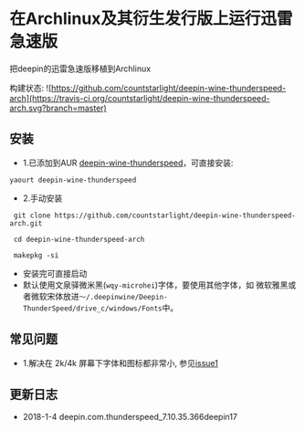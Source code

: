 # 在Archlinux及其衍生发行版上运行迅雷急速版

把deepin的迅雷急速版移植到Archlinux

构建状态: ![https://github.com/countstarlight/deepin-wine-thunderspeed-arch](https://travis-ci.org/countstarlight/deepin-wine-thunderspeed-arch.svg?branch=master)

## 安装
* 1.已添加到AUR [deepin-wine-thunderspeed](https://aur.archlinux.org/packages/deepin-wine-thunderspeed/)，可直接安装:
```shell
yaourt deepin-wine-thunderspeed
```

* 2.手动安装

```shell
 git clone https://github.com/countstarlight/deepin-wine-thunderspeed-arch.git

 cd deepin-wine-thunderspeed-arch
  
 makepkg -si
```

* 安装完可直接启动
* 默认使用文泉驿微米黑(`wqy-microhei`)字体，要使用其他字体，如 微软雅黑或者微软宋体放进`～/.deepinwine/Deepin-ThunderSpeed/drive_c/windows/Fonts`中。
## 常见问题
* 1.解决在 2k/4k 屏幕下字体和图标都非常小, 参见[issue1](https://github.com/countstarlight/deepin-wine-tim-arch/issues/1)
## 更新日志
* 2018-1-4 deepin.com.thunderspeed_7.10.35.366deepin17
